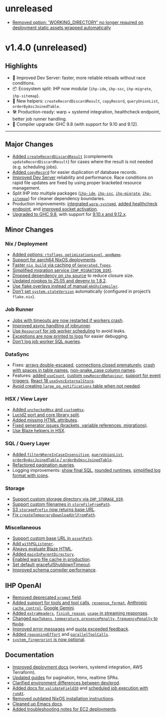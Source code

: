 # unreleased
- [Removed option: 'WORKING_DIRECTORY' no longer required on deployment static assets wrapped automatically](https://github.com/digitallyinduced/ihp/commit/9c54588d983d74bdc28b063d1132952deb57dc16)

# v1.4.0 (unreleased)
## Highlights
- 🚀 Improved Dev Server: faster, more reliable reloads without race conditions.
- 📦 Ecosystem split: IHP now modular (`ihp-ide`, `ihp-ssc`, `ihp-migrate`, `ihp-sitemap`).
- 🔧 New helpers: `createRecordDiscardResult`, `copyRecord`, `queryUnionList`, `orderByAscJoinedTable`.
- 🛠️ Production-ready: warp + systemd integration, healthcheck endpoint, better job runner handling.
- 🐘 Compiler upgrade: GHC 9.8 (with support for 9.10 and 9.12).

---

## Major Changes
- [Added `createRecordDiscardResult`](https://github.com/digitallyinduced/ihp/commit/c7cbbef728d96f85493494afba8da15d6bf96e70) (complements `updateRecordDiscardResult`) for cases where the result is not needed (e.g. scheduling jobs).
- [Added `copyRecord`](https://github.com/digitallyinduced/ihp/commit/06e5e30ebe1d9b95d5cbebb3e04513e33ab607e2) for easier duplication of database records.
- [Improved Dev Server](https://github.com/digitallyinduced/ihp/pull/2050) reliability and performance. Race conditions on rapid file updates are fixed by using proper bracketed resource management.
- Split IHP into multiple packages ([`ihp-ide`](https://github.com/digitallyinduced/ihp/commit/6b21f550d8a6d843ee85c09150b8e2ba587df248), [`ihp-ssc`](https://github.com/digitallyinduced/ihp/commit/50fbe028cb2ef5e3646ce5ab59077be68f5a0df1), [`ihp-migrate`](https://github.com/digitallyinduced/ihp/commit/de021bb3161c8be384a10571963470956aac753c), [`ihp-sitemap`](https://github.com/digitallyinduced/ihp/commit/996e2431ce7a0e74bbb920cfed6ce7d53f668f58)) for cleaner dependency boundaries.
- Production improvements: [integrated `warp-systemd`](https://github.com/digitallyinduced/ihp/commit/d0cf5c6fafa151f3052b39d15f2691f487cefeb4), [added healthcheck endpoint](https://github.com/digitallyinduced/ihp/commit/7b685e696c8f7474ac20cd1737525f4bd50566a6), and [improved socket activation](https://github.com/digitallyinduced/ihp/commit/250da5a3d569afdd048b135d8e0f7db8de55f719).
- [Upgraded to GHC 9.8](https://github.com/digitallyinduced/ihp/commit/a1b0ebb429ae5e95278405be4611b74365e795bb), with support for [9.10.x and 9.12.x](https://github.com/digitallyinduced/ihp/commit/5611f77306c076c2a8c2a89b3efcf3afd54fd7fd).

## Minor Changes

### Nix / Deployment
- [Added options: `rtsFlags`, `optimizationLevel`, `appName`](https://github.com/digitallyinduced/ihp/commit/5718a7cdfb3984958ce78ed9c958ce8bf686a7c2).
- [Support for aarch64 NixOS deployments](https://github.com/digitallyinduced/ihp/commit/fa107a604511d383bddf163211b406aa6f28ff5b).
- [Faster `nix build` via caching of `Generated.Types`](https://github.com/digitallyinduced/ihp/commit/b5e5cdafc4d0980c333db0afcafaf038be4e2eee).
- [Simplified migration service (`IHP_MIGRATION_DIR`)](https://github.com/digitallyinduced/ihp/commit/5684d1a214c2bd1c34fc314f7a4bd3265dd8b4c8).
- [Dropped dependency on `ihp` source](https://github.com/digitallyinduced/ihp/commit/d93f07e0bc6aa38e58f3219ce109ef73d1157460) to reduce closure size.
- [Updated nixpkgs to 25.05 and devenv to 1.8.2](https://github.com/digitallyinduced/ihp/commit/42060df96e10ab31c5b56b07cf9db15646235964).
- [Use flake overlays instead of manual `mkGhcCompiler`](https://github.com/digitallyinduced/ihp/commit/03675cea869226fdb4e46acea1f99391bd94af22).
- [Don’t set `system.stateVersion`](https://github.com/digitallyinduced/ihp/commit/bc9a676bed1775a6ebfda35b499b7630cbcd5c7d) automatically (configured in project’s `flake.nix`).

### Job Runner
- [Jobs with timeouts are now restarted if workers crash](https://github.com/digitallyinduced/ihp/commit/c33034ca77d44f5e2d4ec7ab652f66b3ed028acb).
- [Improved async handling of jobrunner](https://github.com/digitallyinduced/ihp/commit/11377c503be9fa38ad369d3a52c91d1952c5afb1).
- [Use `ResourceT` for job worker scheduling](https://github.com/digitallyinduced/ihp/commit/30d1a156a25ecf350291c634e7909b19c2dc447f) to avoid leaks.
- [Exceptions are now printed to logs](https://github.com/digitallyinduced/ihp/commit/9de03cd652aa69859eda1c0df8951bd7a99e2f4f) for easier debugging.
- [Don’t log job worker SQL queries](https://github.com/digitallyinduced/ihp/commit/54948a62307b829675e37b49754e324d7f292145).

### DataSync
- Fixes: [arrays double-escaped](https://github.com/digitallyinduced/ihp/commit/ad90fc222159bb07235c3f66afd39e8422ee1049), [connections closed prematurely](https://github.com/digitallyinduced/ihp/commit/611b881d29cdb4be32887c356332510d06951273), [crash with spaces in table names](https://github.com/digitallyinduced/ihp/commit/c37be20011ded07120f4ee6efd75175ee52f7438), [non-snake_case column names](https://github.com/digitallyinduced/ihp/commit/96d41a5d9f68aef9514bd8950e7c91ff4787db03).
- Features: [added `useCount`](https://github.com/digitallyinduced/ihp/commit/9bc16f6ff1c85a2dab1040dedc8a9fce2c56b26), [custom `newRecordBehaviour`](https://github.com/digitallyinduced/ihp/commit/d1613e631f6542d5aef4d021ef8f2f253784e090), [support for event triggers](https://github.com/digitallyinduced/ihp/commit/51d17d24eee0bb50e64c53acb2e15a5d19440974), [React 18 `useSyncExternalStore`](https://github.com/digitallyinduced/ihp/commit/1ffdf28bcf956fda43561d1a4670994c2334f570).
- [Avoid creating `large_pg_notifications` table when not needed](https://github.com/digitallyinduced/ihp/commit/6fc9158647619cf50a8bf2c7ade9f7f1b4aa274c).

### HSX / View Layer
- [Added `uncheckedHsx` and `customHsx`](https://github.com/digitallyinduced/ihp/commit/61bc6a7365f4d545a5a7bd120d5186dfbb65ab36).
- [Lucid2 port and core library split](https://github.com/digitallyinduced/ihp/commit/7649fbd06e373c3564ea920f518902ebaf37659c).
- [Added missing HTML attributes](https://github.com/digitallyinduced/ihp/commit/ba748e871dac4e73b26f66dfc6ad5ede2f48e5c9).
- [Fixed generator issues (brackets, variable references, migrations)](https://github.com/digitallyinduced/ihp/commit/e02a4e38e2475329ec40413d80becb464811b8a1).
- [Use Blaze helpers in HSX](https://github.com/digitallyinduced/ihp/commit/50fa3ce43afb87d93710ed6c59b3894bb5c24634).

### SQL / Query Layer
- [Added `filterWhereInCaseInsensitive`](https://github.com/digitallyinduced/ihp/commit/012c7a3c03437109426c64b7c98189b6d639ca44), [`queryUnionList`](https://github.com/digitallyinduced/ihp/commit/d9fe4048f38812b887edf2614052d2116f0a8741), [`orderByAscJoinedTable` / `orderByDescJoinedTable`](https://github.com/digitallyinduced/ihp/commit/dcabc288485457258fdeb508f3fd8e7c4ea63986).
- [Refactored pagination queries](https://github.com/digitallyinduced/ihp/commit/2cd71cfd23156089975a4a27e4c82b4be5b663b4).
- Logging improvements: [show final SQL](https://github.com/digitallyinduced/ihp/commit/0265137b47702f88641ebb7e01d5c8f366f4be01), [rounded runtimes](https://github.com/digitallyinduced/ihp/commit/1fb65084fdf306978da4b42ba3d86f3a17f4efc2), [simplified log format with icons](https://github.com/digitallyinduced/ihp/commit/903e44d521ac673a6414f4c3ae33a1185e8581eb).

### Storage
- [Support custom storage directory via `IHP_STORAGE_DIR`](https://github.com/digitallyinduced/ihp/commit/2c23415e2fb002a9b0f7d0320cdc45dc3d6af838).
- [Support custom filenames in `storeFileFromPath`](https://github.com/digitallyinduced/ihp/commit/c570fb1b5b0d0365a534a85424c32293c4774504).
- [S3 `storagePrefix` now returns base URL](https://github.com/digitallyinduced/ihp/commit/157c0709dc292f0e55142f57e1e222c247f5fc2a).
- [Fix `createTemporaryDownloadUrlFromPath`](https://github.com/digitallyinduced/ihp/commit/145d3c52a45e97d04f22c264212ac6befd6d6fa3).

### Miscellaneous
- [Support custom base URL in `assetPath`](https://github.com/digitallyinduced/ihp/commit/459e72cbb01fdb337b12f0284e9fc368bf2e0845).
- [Add `withPGListener`](https://github.com/digitallyinduced/ihp/commit/c02be01a43b546ffe3439cd3eb82537dbc8c1611).
- [Always evaluate Blaze HTML](https://github.com/digitallyinduced/ihp/commit/2fe1b63319d35da1cf55b7666273ad1751873583).
- [Added `mainInParentDirectory`](https://github.com/digitallyinduced/ihp/commit/27a696af90efcd0f84260d84805dd2dc753e818c).
- [Enabled warp file cache in production](https://github.com/digitallyinduced/ihp/commit/acbb143cc9eae0ac32fa072dbbc7421191d81c00).
- [Set default gracefulShutdownTimeout](https://github.com/digitallyinduced/ihp/commit/58cc32da1264aeb581d6abd6fa87971acc82160a).
- [Improved schema compiler performance](https://github.com/digitallyinduced/ihp/commit/0a779b798050440c373aa50f70314cf3b4916f69).

## IHP OpenAI
- [Removed deprecated `prompt` field](https://github.com/digitallyinduced/ihp/commit/7d6f039c68a69ac50a3c99b1eafc4b5964c1563f).
- [Added support for tools and tool calls](https://github.com/digitallyinduced/ihp/commit/413b95fec6b31106b5fef902571a8bff7098acf9), [`response_format`](https://github.com/digitallyinduced/ihp/commit/c2aec3302f1a2d31cafaa2129ce88faf0eef7e07), [Anthropic `cache_control`](https://github.com/digitallyinduced/ihp/commit/6604104ae177406737c6594cf56760ebec1f4e1f), [Google Gemini](https://github.com/digitallyinduced/ihp/commit/e22491b10b9749266590758db7a3fe5bb97df98a).
- [Added `extraHeaders`](https://github.com/digitallyinduced/ihp/commit/0b50e7076ec08ec5dcb32887fcbacb72909cbb74), [`finish_reason`](https://github.com/digitallyinduced/ihp/commit/4d1fc1a5242994be542ceac87ceeed05a69f7d5b), [`usage` in streaming responses](https://github.com/digitallyinduced/ihp/commit/6931a682f99ea6471b6a6c11b1e3213961b87449).
- [Changed `maxTokens`, `temperature`, `presencePenalty`, `frequencyPenalty` to `Maybe`](https://github.com/digitallyinduced/ihp/commit/3ccc20e51978e6564e290a3e21a7d61bd4a3576c).
- [Improved error messages](https://github.com/digitallyinduced/ihp/commit/92c774224d6b40350e4efcdb9ee29cdd9df51ad9) and [quota exceeded feedback](https://github.com/digitallyinduced/ihp/commit/807047c6d716942ce0bbcbdd5e5db65c634264ac).
- [Added `reasoningEffort`](https://github.com/digitallyinduced/ihp/commit/f0fea79ce9bbeb0ea9154a48ee6d2bc940fdcb60) and [`parallelToolCalls`](https://github.com/digitallyinduced/ihp/commit/9e3c3983bd3942311ea23eb0e4f8b98247abdc47).
- [`system_fingerprint` is now optional](https://github.com/digitallyinduced/ihp/commit/290c462779adc1343d92f258b4a2073ea6a3ba49).

## Documentation
- [Improved deployment docs](https://github.com/digitallyinduced/ihp/commit/dcf28e67cefe96fc9fb46058dbbb1267225b5f63) (workers, systemd integration, AWS Terraform).
- [Updated guides](https://github.com/digitallyinduced/ihp/commit/d0d3cd0ff710c4a6d11b863b382f0e876c205093) for pagination, htmx, realtime SPAs.
- [Clarified environment differences between dev/prod](https://github.com/digitallyinduced/ihp/commit/56ef57a22462ad41e3f513f8725ec8c2878f2ab3).
- [Added docs for `validateFieldIO`](https://github.com/digitallyinduced/ihp/commit/9c7476d68c489fec454543d1a0d993fa22227172) and [scheduled job execution with `runAt`](https://github.com/digitallyinduced/ihp/commit/0ac5d136a565303d00609f1536b1b5e6a656d858).
- [Removed outdated NixOS installation instructions](https://github.com/digitallyinduced/ihp/commit/de206e94807d3c00cb759ecb5ac0552c52ec9855).
- [Cleaned up Emacs docs](https://github.com/digitallyinduced/ihp/commit/3821f80b3a6abe12cc5bb29893fb32538aa05626).
- [Added troubleshooting notes for EC2 deployments](https://github.com/digitallyinduced/ihp/commit/5ae4b04d0c05e593347b2032a2243f7aefff5dca).

